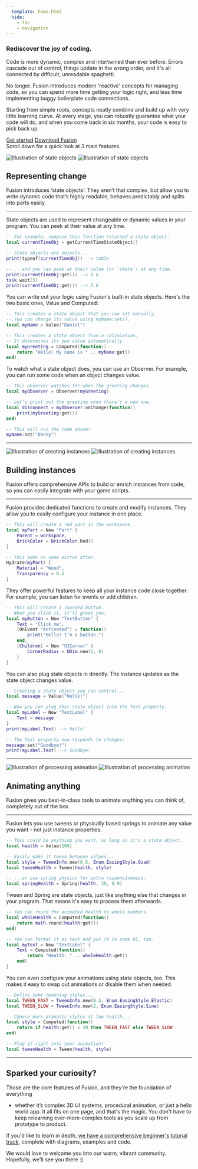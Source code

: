 ```yaml
---
  template: home.html
  hide:
    - toc
    - navigation
---
```








<div id="fusiondoc-home" markdown>
<section id="fusiondoc-home-main">
<section id="fusiondoc-home-main-inner">
<h1>Rediscover the joy of coding.</h1>
<p>
Code is more dynamic, complex and intertwined than ever before. Errors cascade
out of control, things update in the wrong order, and it's all connected by
difficult, unreadable spaghetti.
</p>
<p>
No longer. Fusion introduces modern 'reactive' concepts for managing code, so
you can spend more time getting your logic right, and less time implementing
buggy boilerplate code connections.
</p>
<p>
Starting from simple roots, concepts neatly combine and build up with very little
learning curve. At every stage, you can robustly guarantee what your code will
do, and when you come back in six months, your code is easy to pick back up.
</p>
<nav>
<a href="./tutorials">Get started</a>
<a href="https://github.com/Elttob/Fusion/releases">Download Fusion</a>
</nav>
</section>
</section>

<aside id="fusiondoc-home-scroll">
Scroll down for a quick look at 3 main features.
</aside>

<section id="fusiondoc-home-belowfold" markdown>

![Illustration of state objects](assets/home/State-Light.svg#only-light)
![Illustration of state objects](assets/home/State-Dark.svg#only-dark)

<h2 class="first">Representing change</h2>

Fusion introduces ‘state objects’. They aren’t that complex, but allow you
to write dynamic code that’s highly readable, behaves predictably and splits
into parts easily.

-----

State objects are used to represent changeable or dynamic values in your
program. You can peek at their value at any time.

```Lua
-- For example, suppose this function returned a state object.
local currentTimeObj = getCurrentTimeStateObject()

-- State objects are objects...
print(typeof(currentTimeObj)) --> table

-- ...and you can peek at their value (or ‘state’) at any time.
print(currentTimeObj:get()) --> 0.0
task.wait(5)
print(currentTimeObj:get()) --> 5.0
```

You can write out your logic using Fusion's built-in state objects.
Here's the two basic ones, Value and Computed:

```Lua
-- This creates a state object that you can set manually.
-- You can change its value using myName:set().
local myName = Value("Daniel")

-- This creates a state object from a calculation.
-- It determines its own value automatically.
local myGreeting = Computed(function()
	return "Hello! My name is " .. myName:get()
end)
```

To watch what a state object does, you can use an Observer.
For example, you can run some code when an object changes value.

```Lua
-- This observer watches for when the greeting changes.
local myObserver = Observer(myGreeting)

-- Let’s print out the greeting when there’s a new one.
local disconnect = myObserver:onChange(function()
	print(myGreeting:get())
end)

-- This will run the code above!
myName:set("Danny")
```

-----

![Illustration of creating instances](assets/home/Instances-Light.svg#only-light)
![Illustration of creating instances](assets/home/Instances-Dark.svg#only-dark)

<h2 class="second">Building instances</h2>

Fusion offers comprehensive APIs to build or enrich instances from code, so
you can easily integrate with your game scripts.

-----

Fusion provides dedicated functions to create and modify instances. They allow
you to easily configure your instance in one place.

```Lua
-- This will create a red part in the workspace.
local myPart = New "Part" {
	Parent = workspace,
	BrickColor = BrickColor.Red()
}

-- This adds on some extras after.
Hydrate(myPart) {
	Material = "Wood",
	Transparency = 0.5
}
```

They offer powerful features to keep all your instance code close together. For
example, you can listen for events or add children.

```Lua
-- This will create a rounded button.
-- When you click it, it’ll greet you.
local myButton = New "TextButton" {
	Text = "Click me",
	[OnEvent "Activated"] = function()
		print("Hello! I’m a button.")
	end,
	[Children] = New "UICorner" {
		CornerRadius = UDim.new(1, 0)
	}
}
```

You can also plug state objects in directly. The instance updates as the state
object changes value.

```Lua
-- Creating a state object you can control...
local message = Value("Hello!")

-- Now you can plug that state object into the Text property.
local myLabel = New "TextLabel" {
	Text = message
}
print(myLabel.Text) --> Hello!

-- The Text property now responds to changes:
message:set("Goodbye!")
print(myLabel.Text) --> Goodbye!
```

-----

![Illustration of processing animation](assets/home/Animation-Light.svg#only-light)
![Illustration of processing animation](assets/home/Animation-Dark.svg#only-dark)

<h2 class="third">Animating anything</h2>

Fusion gives you best-in-class tools to animate anything you can think of,
completely out of the box.

-----

Fusion lets you use tweens or physically based springs to animate any value you
want - not just instance properties.

```Lua
-- This could be anything you want, as long as it's a state object.
local health = Value(100)

-- Easily make it tween between values...
local style = TweenInfo.new(0.5, Enum.EasingStyle.Quad)
local tweenHealth = Tween(health, style)

-- ...or use spring physics for extra responsiveness.
local springHealth = Spring(health, 30, 0.9)
```

Tween and Spring are state objects, just like anything else that changes in
your program. That means it's easy to process them afterwards.

```Lua
-- You can round the animated health to whole numbers.
local wholeHealth = Computed(function()
	return math.round(health:get())
end)

-- You can format it as text and put it in some UI, too.
local myText = New "TextLabel" {
	Text = Computed(function()
		return "Health: " .. wholeHealth:get()
	end)
}
```

You can even configure your animations using state objects, too. This makes it
easy to swap out animations or disable them when needed.

```Lua
-- Define some tweening styles...
local TWEEN_FAST = TweenInfo.new(0.5, Enum.EasingStyle.Elastic)
local TWEEN_SLOW = TweenInfo.new(2, Enum.EasingStyle.Sine)

-- Choose more dramatic styles at low health...
local style = Computed(function()
	return if health:get() < 20 then TWEEN_FAST else TWEEN_SLOW
end)

-- Plug it right into your animation!
local tweenHealth = Tween(health, style)
```

-----

## Sparked your curiosity?

Those are the core features of Fusion, and they're the foundation of everything
- whether it’s complex 3D UI systems, procedural animation, or just a hello
world app. It all fits on one page, and that's the magic. You don't have to keep
relearning ever-more-complex tools as you scale up from prototype to product.

If you'd like to learn in depth, <a href="./tutorials">we have a comprehensive
beginner's tutorial track</a>, complete with diagrams, examples and code.

We would love to welcome you into our warm, vibrant community. Hopefully, we'll
see you there :)

</section>
</div>